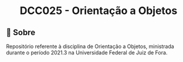 <h1 align="center">
    <b>DCC025 - Orientação a Objetos</b> 
</h1>

## 🔖 Sobre

Repositório referente à disciplina de Orientação a Objetos, ministrada durante o período 2021.3 na Universidade Federal de Juiz de Fora.